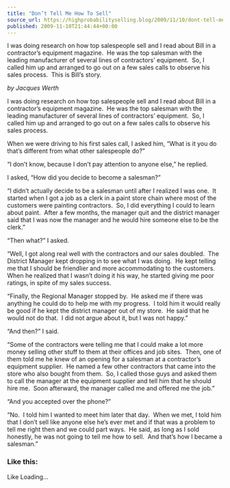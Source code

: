 ```yaml
---
title: "Don’t Tell Me How To Sell"
source_url: https://highprobabilityselling.blog/2009/11/10/dont-tell-me-how-to-sell
published: 2009-11-10T21:44:44+00:00
---
```

I was doing research on how top salespeople sell and I read about Bill in a contractor’s equipment magazine.  He was the top salesman with the leading manufacturer of several lines of contractors’ equipment.  So, I called him up and arranged to go out on a few sales calls to observe his sales process.  This is Bill’s story.




*by Jacques Werth*


I was doing research on how top salespeople sell and I read about Bill in a contractor’s equipment magazine.  He was the top salesman with the leading manufacturer of several lines of contractors’ equipment.  So, I called him up and arranged to go out on a few sales calls to observe his sales process.


When we were driving to his first sales call, I asked him, “What is it you do that’s different from what other salespeople do?”


“I don’t know, because I don’t pay attention to anyone else,” he replied.


I asked, “How did you decide to become a salesman?”


“I didn’t actually decide to be a salesman until after I realized I was one.  It started when I got a job as a clerk in a paint store chain where most of the customers were painting contractors.  So, I did everything I could to learn about paint.  After a few months, the manager quit and the district manager said that I was now the manager and he would hire someone else to be the clerk.”


“Then what?” I asked.


“Well, I got along real well with the contractors and our sales doubled.  The District Manager kept dropping in to see what I was doing.  He kept telling me that I should be friendlier and more accommodating to the customers.  When he realized that I wasn’t doing it his way, he started giving me poor ratings, in spite of my sales success.


“Finally, the Regional Manager stopped by.  He asked me if there was anything he could do to help me with my progress.  I told him it would really be good if he kept the district manager out of my store.  He said that he would not do that.  I did not argue about it, but I was not happy.”


“And then?” I said.


“Some of the contractors were telling me that I could make a lot more money selling other stuff to them at their offices and job sites.  Then, one of them told me he knew of an opening for a salesman at a contractor’s equipment supplier.  He named a few other contractors that came into the store who also bought from them.  So, I called those guys and asked them to call the manager at the equipment supplier and tell him that he should hire me.  Soon afterward, the manager called me and offered me the job.”


“And you accepted over the phone?”


“No.  I told him I wanted to meet him later that day.  When we met, I told him that I don’t sell like anyone else he’s ever met and if that was a problem to tell me right then and we could part ways.  He said, as long as I sold honestly, he was not going to tell me how to sell.  And that’s how I became a salesman.”


### Like this:

Like Loading...
